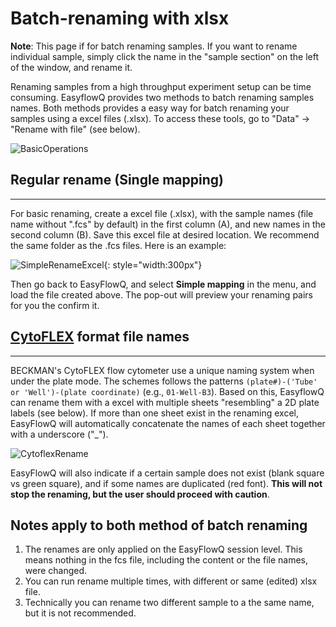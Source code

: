 # Batch-renaming with xlsx

**Note**: This page if for batch renaming samples. If you want to rename individual sample, simply click the name in the "sample section" on the left of the window, and rename it.

Renaming samples from a high throughput experiment setup can be time consuming. EasyflowQ provides two methods to batch renaming samples names. Both methods provides a easy way for batch renaming your samples using a excel files (.xlsx). To access these tools, go to "Data" -> "Rename with file" (see below).

![BasicOperations](img/BatchRename.jpg)

## Regular rename (Single mapping)
---
For basic renaming, create a excel file (.xlsx), with the sample names (file name without ".fcs" by default) in the first column (A), and new names in the second column (B). Save this excel file at desired location. We recommend the same folder as the .fcs files. Here is an example:

![SimpleRenameExcel](img/SimpleRename.jpg){: style="width:300px"}

Then go back to EasyFlowQ, and select **Simple mapping** in the menu, and load the file created above. The pop-out will preview your renaming pairs for you the confirm it. 

## [CytoFLEX](https://www.beckman.com/landing/ppc/flow/cytoflex) format file names
---
BECKMAN's CytoFLEX flow cytometer use a unique naming system when under the plate mode. The schemes follows the patterns `(plate#)-('Tube' or 'Well')-(plate coordinate)` (e.g., `01-Well-B3`). Based on this, EasyflowQ can rename them with a excel with multiple sheets "resembling" a 2D plate labels (see below). If more than one sheet exist in the renaming excel, EasyFlowQ will automatically concatenate the names of each sheet together with a underscore ("_"). 

![CytoflexRename](img/CytoflexRename.jpg)

EasyFlowQ will also indicate if a certain sample does not exist (blank square vs green square), and if some names are duplicated (red font). **This will not stop the renaming, but the user should proceed with caution**.


## Notes apply to both method of batch renaming
1. The renames are only applied on the EasyFlowQ session level. This means nothing in the fcs file, including the content or the file names, were changed.
2. You can run rename multiple times, with different or same (edited) xlsx file. 
3. Technically you can rename two different sample to a the same name, but it is not recommended.